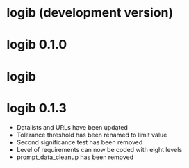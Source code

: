 # logib (development version)

# logib 0.1.0

# logib

# logib 0.1.3

* Datalists and URLs have been updated
* Tolerance threshold has been renamed to limit value
* Second significance test has been removed
* Level of requirements can now be coded with eight levels
* prompt_data_cleanup has been removed
